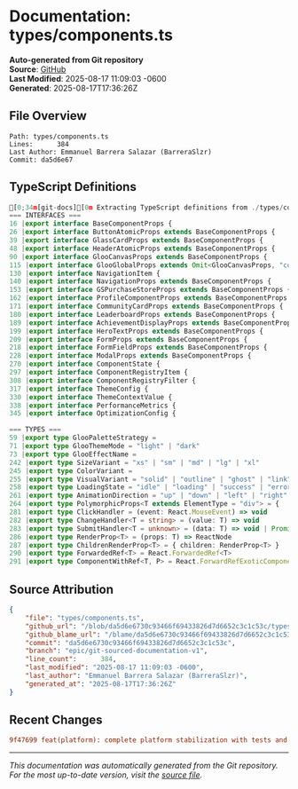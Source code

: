 # Documentation: types/components.ts

**Auto-generated from Git repository**  
**Source**: [GitHub](/blob/da5d6e6730c93466f69433826d7d6652c3c1c53c/types/components.ts)  
**Last Modified**: 2025-08-17 11:09:03 -0600  
**Generated**: 2025-08-17T17:36:26Z

## File Overview

```
Path: types/components.ts
Lines:      384
Last Author: Emmanuel Barrera Salazar (BarreraSlzr)
Commit: da5d6e67
```

## TypeScript Definitions

```typescript
[0;34m[git-docs][0m Extracting TypeScript definitions from ./types/components.ts
=== INTERFACES ===
16 |export interface BaseComponentProps {
26 |export interface ButtonAtomicProps extends BaseComponentProps {
39 |export interface GlassCardProps extends BaseComponentProps {
48 |export interface HeaderAtomicProps extends BaseComponentProps {
90 |export interface GlooCanvasProps extends BaseComponentProps {
115 |export interface GlooGlobalProps extends Omit<GlooCanvasProps, "colors"> {
130 |export interface NavigationItem {
140 |export interface NavigationProps extends BaseComponentProps {
153 |export interface GSPurchaseStoreProps extends BaseComponentProps {
162 |export interface ProfileComponentProps extends BaseComponentProps {
171 |export interface CommunityCardProps extends BaseComponentProps {
180 |export interface LeaderboardProps extends BaseComponentProps {
189 |export interface AchievementDisplayProps extends BaseComponentProps {
199 |export interface HeroTextProps extends BaseComponentProps {
209 |export interface FormProps extends BaseComponentProps {
218 |export interface FormFieldProps extends BaseComponentProps {
228 |export interface ModalProps extends BaseComponentProps {
270 |export interface ComponentState {
297 |export interface ComponentRegistryItem {
308 |export interface ComponentRegistryFilter {
317 |export interface ThemeConfig {
330 |export interface ThemeContextValue {
338 |export interface PerformanceMetrics {
345 |export interface OptimizationConfig {

=== TYPES ===
59 |export type GlooPaletteStrategy =
71 |export type GlooThemeMode = "light" | "dark"
73 |export type GlooEffectName =
242 |export type SizeVariant = "xs" | "sm" | "md" | "lg" | "xl"
245 |export type ColorVariant =
255 |export type VisualVariant = "solid" | "outline" | "ghost" | "link" | "gradient"
258 |export type LoadingState = "idle" | "loading" | "success" | "error"
261 |export type AnimationDirection = "up" | "down" | "left" | "right" | "fade"
264 |export type PolymorphicProps<T extends ElementType = "div"> = {
281 |export type ClickHandler = (event: React.MouseEvent) => void
282 |export type ChangeHandler<T = string> = (value: T) => void
283 |export type SubmitHandler<T = unknown> = (data: T) => void | Promise<void>
286 |export type RenderProp<T> = (props: T) => ReactNode
287 |export type ChildrenRenderProp<T> = { children: RenderProp<T> }
290 |export type ForwardedRef<T> = React.ForwardedRef<T>
291 |export type ComponentWithRef<T, P> = React.ForwardRefExoticComponent<
```

## Source Attribution

```json
{
    "file": "types/components.ts",
    "github_url": "/blob/da5d6e6730c93466f69433826d7d6652c3c1c53c/types/components.ts",
    "github_blame_url": "/blame/da5d6e6730c93466f69433826d7d6652c3c1c53c/types/components.ts",
    "commit": "da5d6e6730c93466f69433826d7d6652c3c1c53c",
    "branch": "epic/git-sourced-documentation-v1",
    "line_count":      384,
    "last_modified": "2025-08-17 11:09:03 -0600",
    "last_author": "Emmanuel Barrera Salazar (BarreraSlzr)",
    "generated_at": "2025-08-17T17:36:26Z"
}
```

## Recent Changes

```diff
9f47699 feat(platform): complete platform stabilization with tests and documentation
```

---
*This documentation was automatically generated from the Git repository. 
For the most up-to-date version, visit the [source file](/blob/da5d6e6730c93466f69433826d7d6652c3c1c53c/types/components.ts).*
